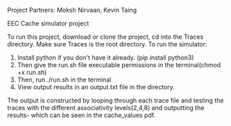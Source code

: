 Project Partners: Moksh Nirvaan, Kevin Taing

EEC Cache simulator project

To run this project, download or clone the project, cd into the Traces directory. Make sure Traces is the root directory. To run the simulator:

1. Install python if you don't have it already. (pip install python3)
2. Then give the run.sh file executable permissions in the terminal(chmod +x run.sh)
3. Then, run ./run.sh in the terminal
4. View output results in an output.txt file in the directory. 

The output is constructed by looping through each trace file and testing the traces with the different associativity levels(2,4,8) and outputting the results- which can be seen in the cache_values pdf. 
